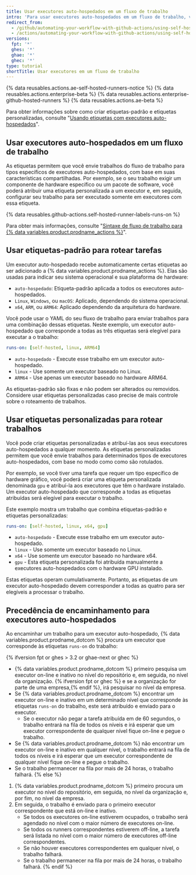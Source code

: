 ```yaml
---
title: Usar executores auto-hospedados em um fluxo de trabalho
intro: 'Para usar executores auto-hospedados em um fluxo de trabalho, você pode usar as etiquetas para especificar o tipo de executor para uma trabalho.'
redirect_from:
  - /github/automating-your-workflow-with-github-actions/using-self-hosted-runners-in-a-workflow
  - /actions/automating-your-workflow-with-github-actions/using-self-hosted-runners-in-a-workflow
versions:
  fpt: '*'
  ghes: '*'
  ghae: '*'
  ghec: '*'
type: tutorial
shortTitle: Usar executores em um fluxo de trabalho
---
```


{% data reusables.actions.ae-self-hosted-runners-notice %}
{% data reusables.actions.enterprise-beta %}
{% data reusables.actions.enterprise-github-hosted-runners %}
{% data reusables.actions.ae-beta %}

Para obter informações sobre como criar etiquetas-padrão e etiquetas personalizadas, consulte "[Usando etiquetas com executores auto-hospedados](/actions/hosting-your-own-runners/using-labels-with-self-hosted-runners)".

## Usar executores auto-hospedados em um fluxo de trabalho

As etiquetas permitem que você envie trabalhos do fluxo de trabalho para tipos específicos de executores auto-hospedados, com base em suas características compartilhadas. Por exemplo, se o seu trabalho exigir um componente de hardware específico ou um pacote de software, você poderá atribuir uma etiqueta personalizada a um executor e, em seguida, configurar seu trabalho para ser executado somente em executores com essa etiqueta.

{% data reusables.github-actions.self-hosted-runner-labels-runs-on %}

Para obter mais informações, consulte "[Sintaxe de fluxo de trabalho para {% data variables.product.prodname_actions %}](/github/automating-your-workflow-with-github-actions/workflow-syntax-for-github-actions#jobsjob_idruns-on)".

## Usar etiquetas-padrão para rotear tarefas

Um executor auto-hospedado recebe automaticamente certas etiquetas ao ser adicionado a {% data variables.product.prodname_actions %}. Elas são usadas para indicar seu sistema operacional e sua plataforma de hardware:

* `auto-hospedado`: Etiqueta-padrão aplicada a todos os executores auto-hospedados.
* `Linux`, `Windows`, ou `macOS`: Aplicado, dependendo do sistema operacional.
* `x64`, `ARM`, ou `ARM64`: Aplicado dependendo da arquitetura do hardware.

Você pode usar o YAML do seu fluxo de trabalho para enviar trabalhos para uma combinação dessas etiquetas. Neste exemplo, um executor auto-hospedado que corresponde a todas as três etiquetas será elegível para executar a o trabalho:

```yaml
runs-on: [self-hosted, linux, ARM64]
```

- `auto-hospedado` - Execute esse trabalho em um executor auto-hospedado.
- `linux` - Use somente um executor baseado no Linux.
- `ARM64` - Use apenas um executor baseado no hardware ARM64.

As etiquetas-padrão são fixas e não podem ser alterados ou removidos. Considere usar etiquetas personalizadas caso precise de mais controle sobre o roteamento de trabalhos.

## Usar etiquetas personalizadas para rotear trabalhos

Você pode criar etiquetas personalizadas e atribuí-las aos seus executores auto-hospedados a qualquer momento. As etiquetas personalizadas permitem que você envie trabalhos para determinados tipos de executores auto-hospedados, com base no modo como como são rotulados.

Por exemplo, se você tiver uma tarefa que requer um tipo específico de hardware gráfico, você poderá criar uma etiqueta personalizada denominada `gpu` e atribuí-la aos executores que têm o hardware instalado. Um executor auto-hospedado que corresponde a todas as etiquetas atribuídas será elegível para executar o trabalho.

Este exemplo mostra um trabalho que combina etiquetas-padrão e etiquetas personalizadas:

```yaml
runs-on: [self-hosted, linux, x64, gpu]
```

- `auto-hospedado` - Execute esse trabalho em um executor auto-hospedado.
- `linux` - Use somente um executor baseado no Linux.
- `x64` - Use somente um executor baseado no hardware x64.
- `gpu` - Esta etiqueta personalizada foi atribuída manualmente a executores auto-hospedados com o hardware GPU instalado.

Estas etiquetas operam cumulativamente. Portanto, as etiquetas de um executor auto-hospedado devem corresponder a todas as quatro para ser elegíveis a processar o trabalho.

## Precedência de encaminhamento para executores auto-hospedados

Ao encaminhar um trabalho para um executor auto-hospedado, {% data variables.product.prodname_dotcom %} procura um executor que corresponde às etiquetas `runs-on` do trabalho:

{% ifversion fpt or ghes > 3.2 or ghae-next or ghec %}
- {% data variables.product.prodname_dotcom %} primeiro pesquisa um executor on-line e inativo no nível do repositório e, em seguida, no nível da organização. {% ifversion fpt or ghec %} e se a organização for parte de uma empresa,{% endif %}, irá pesquisar no nível da empresa.
- Se {% data variables.product.prodname_dotcom %} encontrar um executor on-line e inativo em um determinado nível que corresponde às etiquetas `runs-on` do trabalho, este será atribuído e enviado para o executor.
  - Se o executor não pegar a tarefa atribuída em de 60 segundos, o trabalho entrará na fila de todos os níveis e irá esperar que um executor correspondente de qualquer nível fique on-line e pegue o trabalho.
- Se {% data variables.product.prodname_dotcom %} não encontrar um executor on-line e inativo em qualquer nível, o trabalho entrará na fila de todos os níveis e irá esperar que um executor correspondente de qualquer nível fique on-line e pegue o trabalho.
- Se o trabalho permanecer na fila por mais de 24 horas, o trabalho falhará.
{% else %}
1. {% data variables.product.prodname_dotcom %} primeiro procura um executor no nível do repositório, em seguida, no nível da organização e, por fim, no nível da empresa.
2. Em seguida, o trabalho é enviado para o primeiro executor correspondente que está on-line e inativo.
   - Se todos os executores on-line estiverem ocupados, o trabalho será agendado no nível com o maior número de executores on-line.
   - Se todos os runners correspondentes estiverem off-line, a tarefa será listada no nível com o maior número de executores off-line correspondentes.
   - Se não houver executores correspondentes em qualquer nível, o trabalho falhará.
   - Se o trabalho permanecer na fila por mais de 24 horas, o trabalho falhará.
{% endif %}
